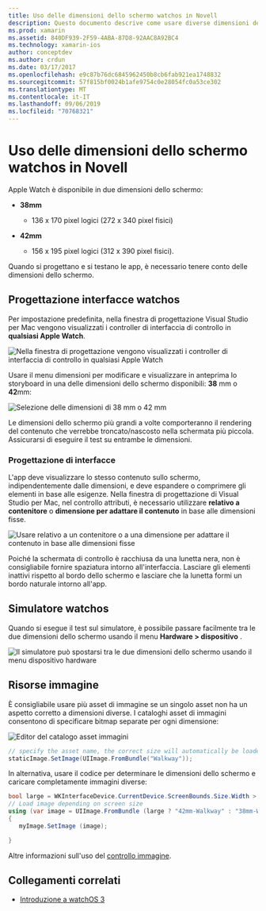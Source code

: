 ```yaml
---
title: Uso delle dimensioni dello schermo watchos in Novell
description: Questo documento descrive come usare diverse dimensioni dello schermo watchos. Viene illustrata la finestra di progettazione dell'interfaccia watchos, il simulatore watchos e le risorse immagine.
ms.prod: xamarin
ms.assetid: 840DF939-2F59-4ABA-87D8-92AAC8A92BC4
ms.technology: xamarin-ios
author: conceptdev
ms.author: crdun
ms.date: 03/17/2017
ms.openlocfilehash: e9c87b76dc6845962450b8cb6fab921ea1748832
ms.sourcegitcommit: 57f815bf0024b1afe9754c0e28054fc0a53ce302
ms.translationtype: MT
ms.contentlocale: it-IT
ms.lasthandoff: 09/06/2019
ms.locfileid: "70768321"
---
```

# <a name="working-with-watchos-screen-sizes-in-xamarin"></a>Uso delle dimensioni dello schermo watchos in Novell

Apple Watch è disponibile in due dimensioni dello schermo:

- **38mm**
  - 136 x 170 pixel logici (272 x 340 pixel fisici)

- **42mm**
  - 156 x 195 pixel logici (312 x 390 pixel fisici).

Quando si progettano e si testano le app, è necessario tenere conto delle dimensioni dello schermo.

## <a name="watchos-interface-designer"></a>Progettazione interfacce watchos

Per impostazione predefinita, nella finestra di progettazione Visual Studio per Mac vengono visualizzati i controller di interfaccia di controllo in **qualsiasi Apple Watch**.

![](screen-sizes-images/screen-any-sml.png "Nella finestra di progettazione vengono visualizzati i controller di interfaccia di controllo in qualsiasi Apple Watch")

Usare il menu dimensioni per modificare e visualizzare in anteprima lo storyboard in una delle dimensioni dello schermo disponibili: **38** mm o **42**mm:

![](screen-sizes-images/screen-menu-sml.png "Selezione delle dimensioni di 38 mm o 42 mm")

Le dimensioni dello schermo più grandi a volte comporteranno il rendering del contenuto che verrebbe troncato/nascosto nella schermata più piccola.
Assicurarsi di eseguire il test su entrambe le dimensioni.

### <a name="interface-design"></a>Progettazione di interfacce

L'app deve visualizzare lo stesso contenuto sullo schermo, indipendentemente dalle dimensioni, e deve espandere o comprimere gli elementi in base alle esigenze. Nella finestra di progettazione di Visual Studio per Mac, nel controllo attributi, è necessario utilizzare **relativo a contenitore** o **dimensione per adattare il contenuto** in base alle dimensioni fisse.

![](screen-sizes-images/sizeattributepanel-sml.png "Usare relativo a un contenitore o a una dimensione per adattare il contenuto in base alle dimensioni fisse")

Poiché la schermata di controllo è racchiusa da una lunetta nera, non è consigliabile fornire spaziatura intorno all'interfaccia. Lasciare gli elementi inattivi rispetto al bordo dello schermo e lasciare che la lunetta formi un bordo naturale intorno all'app.

## <a name="watchos-simulator"></a>Simulatore watchos

Quando si esegue il test sul simulatore, è possibile passare facilmente tra le due dimensioni dello schermo usando il menu **Hardware > dispositivo** .

![](screen-sizes-images/simulator.png "Il simulatore può spostarsi tra le due dimensioni dello schermo usando il menu dispositivo hardware")

## <a name="image-resources"></a>Risorse immagine

È consigliabile usare più asset di immagine se un singolo asset non ha un aspetto corretto a dimensioni diverse. I cataloghi asset di immagini consentono di specificare bitmap separate per ogni dimensione:

![](screen-sizes-images/images-xcassets.png "Editor del catalogo asset immagini")

```csharp
// specify the asset name, the correct size will automatically be loaded
staticImage.SetImage(UIImage.FromBundle("Walkway"));
```

In alternativa, usare il codice per determinare le dimensioni dello schermo e caricare completamente immagini diverse:

```csharp
bool large = WKInterfaceDevice.CurrentDevice.ScreenBounds.Size.Width > 136.0;
// Load image depending on screen size
using (var image = UIImage.FromBundle (large ? "42mm-Walkway" : "38mm-Walkway"))
{
   myImage.SetImage (image);

}
```

Altre informazioni sull'uso del [controllo immagine](~/ios/watchos/user-interface/image.md).

## <a name="related-links"></a>Collegamenti correlati

- [Introduzione a watchOS 3](~/ios/watchos/platform/introduction-to-watchos3/index.md)
